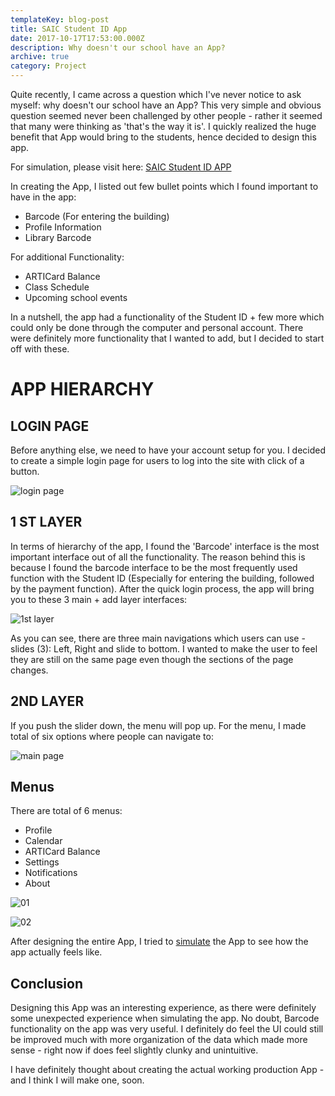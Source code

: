 ```yaml
---
templateKey: blog-post
title: SAIC Student ID App
date: 2017-10-17T17:53:00.000Z
description: Why doesn't our school have an App?
archive: true
category: Project
---
```

Quite recently, I came across a question which I've never notice to ask myself: why doesn't our school have an App? This very simple and obvious question seemed never been challenged by other people - rather it seemed that many were thinking as 'that's the way it is'. I quickly realized the huge benefit that App would bring to the students, hence decided to design this app.

For simulation, please visit here: [SAIC Student ID APP](https://invis.io/GRDTW9W5M)

In creating the App, I listed out few bullet points which I found important to have in the app:

* Barcode (For entering the building)
* Profile Information
* Library Barcode

For additional Functionality:

* ARTICard Balance
* Class Schedule
* Upcoming school events

In a nutshell, the app had a functionality of the Student ID + few more which could only be done through the computer and personal account. There were definitely more functionality that I wanted to add, but I decided to start off with these.

# APP HIERARCHY

## LOGIN PAGE

Before anything else, we need to have your account setup for you. I decided to create a simple login page for users to log into the site with click of a button.

![login page](/img/artboard-1-0.5x.png "login page")

## 1 ST LAYER

In terms of hierarchy of the app, I found the 'Barcode' interface is the most important interface out of all the functionality. The reason behind this is because I found the barcode interface to be the most frequently used function with the Student ID (Especially for entering the building, followed by the payment function). After the quick login process, the app will bring you to these 3 main + add layer interfaces:

![1st layer](/img/screen-shot-2019-02-25-at-12.57.36-pm.png "1st layer")

As you can see, there are three main navigations which users can use - slides (3): Left, Right and slide to bottom. I wanted to make the user to feel they are still on the same page even though the sections of the page changes. 

## 2ND LAYER

If you push the slider down, the menu will pop up. For the menu, I made total of six options where people can navigate to:

![main page](/img/artboard-6-copy-10-0.5x.png "main page")

## Menus

There are total of 6 menus:

* Profile
* Calendar
* ARTICard Balance
* Settings
* Notifications
* About

![01](/img/screen-shot-2019-02-25-at-12.59.38-pm.png "01")

![02](/img/screen-shot-2019-02-25-at-1.00.43-pm.png "02")

After designing the entire App, I tried to [simulate](https://projects.invisionapp.com/share/GRDTW9W5M#/screens) the App to see how the app actually feels like.

## Conclusion

Designing this App was an interesting experience, as there were definitely some unexpected experience when simulating the app. No doubt, Barcode functionality on the app was very useful. I definitely do feel the UI could still be improved much with more organization of the data which made more sense - right now if does feel slightly clunky and unintuitive.

I have definitely thought about creating the actual working production App - and I think I will make one, soon.
